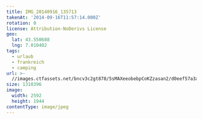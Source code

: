 ```yaml
---
title: IMG_20140916_135713
takenAt: '2014-09-16T11:57:14.000Z'
rotation: 0
license: Attribution-NoDerivs License
geo:
  lat: 43.550688
  lng: 7.010402
tags:
  - urlaub
  - frankreich
  - camping
url: >-
  //images.ctfassets.net/bncv3c2gt878/5sMAXeeobebpCoKZzasan2/d0eef57a3a51bf3b44b619b186938dec/img_20140916_135713_28208778362_o
size: 1318396
image:
  width: 2592
  height: 1944
contentType: image/jpeg
---
```


